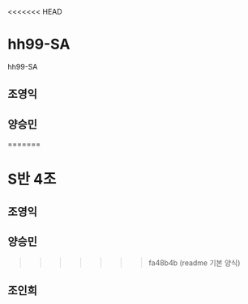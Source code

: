 <<<<<<< HEAD
# hh99-SA
hh99-SA

## 조영익
## 양승민
=======
# S반 4조


## 조영익


## 양승민


>>>>>>> fa48b4b (readme  기본 양식)
## 조인희
